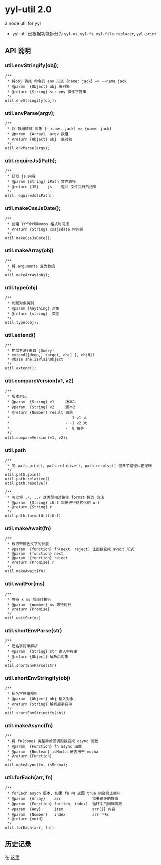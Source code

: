 # yyl-util 2.0
a node util for yyl

* yyl-util 已根据功能拆分为 `yyl-os`, `yyl-fs`, `yyl-file-replacer`, `yyl-print`

## API 说明
### util.envStringify(obj);
```
/**
 * 将obj 转成 命令行 env 形式 {name: jack} => --name jack
 * @param  {Object} obj 值对象
 * @return {String} str env 操作字符串
 */
util.envStringify(obj);
```

### util.envParse(argv);
```
/**
 * 将 数组转成 对象 [--name, jack] => {name: jack}
 * @param  {Array}  argv 数组
 * @return {Object} obj  值对象
 */
util.envParse(argv);
```

### util.requireJs(iPath);
```
/**
 * 获取 js 内容
 * @param {String} iPath 文件路径
 * @return {JS}    js    返回 文件执行的结果
 */
util.requireJs(iPath);
```

### util.makeCssJsDate();
```
/**
 * 创建 YYYYMMDDmmss 格式时间搓
 * @return {String} cssjsdate 时间搓
 */
util.makeCssJsDate();
```

### util.makeArray(obj)
```
/**
 * 将 arguments 变为数组
 */
util.makeArray(obj);
```

### util.type(obj)
```
/**
 * 判断对象类别
 * @param {Anything} 对象
 * @return {string}  类型
 */
util.type(obj);
```

### util.extend()
```
/**
 * 扩展方法(来自 jQuery)
 * extend([deep,] target, obj1 [, objN])
 * @base she.isPlainObject
 */
util.extend();
```
### util.compareVersion(v1, v2)
```
/**
 * 版本对比
 * @param  {String} v1     版本1
 * @param  {String} v2     版本2
 * @return {Number} result 结果
 *                         -  1 v1 大
 *                         - -1 v2 大
 *                         -  0 相等
 */
util.compareVersion(v1, v2);
```

### util.path
```
/**
 * 同 path.join(), path.relative(), path.resolve() 但多了路径纠正逻辑
 */
util.path.join()
util.path.relative()
util.path.resolve()
```
```
/**
 * 可以将 ./, ../ 这类型相对路径 format 掉的 方法
 * @param  {String} iUrl 需要进行格式化的 url
 * @return {String} r
 */
util.path.formatUrl(iUrl)
```

### util.makeAwait(fn)
```
/**
 * 截取带颜色文字的长度
 * @param  {function} fn(next, reject) 让函数变成 await 形式
 * @param  {function} next
 * @param  {function} reject
 * @return {Promise} r
 */
util.makeAwait(fn)
```

### util.waitFor(ms)
```
/**
 * 等待 x ms 后继续执行
 * @param  {number} ms 等待时长
 * @return {Promise}
 */
util.waitFor(ms)
```

### util.shortEnvParse(str)
```
/**
 * 短名字符串解析
 * @param  {String} str 输入字符串
 * @return {Object} 解析后对象
 */
util.shortEnvParse(str)
```

### util.shortEnvStringify(obj)
```
/**
 * 短名字符串解析
 * @param  {Object} obj 输入对象
 * @return {String} 解析后字符串
 */
util.shortEnvStringify(obj)
```

### util.makeAsync(fn)
```
/**
 * 将 fn(done) 类型异步回调函数变成 async 函数
 * @param  {Function} fn async 函数
 * @param  {Boolean} isMocha 是否用于 mocha
 * @return {Function}
 */
util.makeAsync(fn, isMocha);
```

### util.forEach(arr, fn)
```
/**
 * forEach asycn 版本, 如果 fn 内 返回 true 则会终止循环
 * @param  {Array}    arr              需要循环的数组
 * @param  {Function} fn(item, index)  循环中的回调函数
 * @param  {Any}      item             arr[i] 内容
 * @param  {Number}   index            arr 下标
 * @return {void}
 */
util.forEach(arr, fn);
```



## 历史记录
在 [这里](./history.md)

